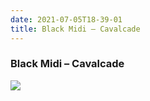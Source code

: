 ```yaml
---
date: 2021-07-05T18-39-01
title: Black Midi – Cavalcade
---
```

### Black Midi – Cavalcade
[1]: https://www.discogs.com/release/18869488

[![](https://img.discogs.com/2MrJEGCkY3EUV6Gj4Jtn7PKejhk=/fit-in/600x600/filters:strip_icc():format(jpeg):mode_rgb():quality(90)/discogs-images/R-18869488-1622223635-9608.jpeg.jpg)][1]
